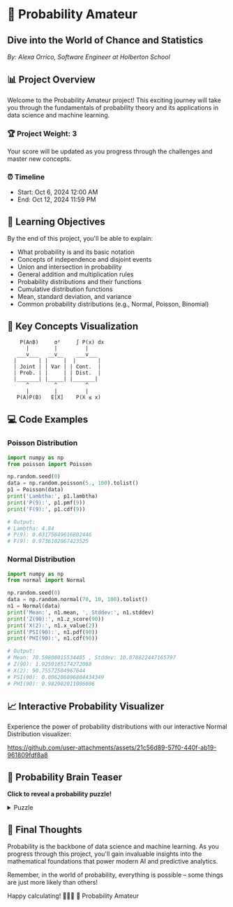 # 🎲 Probability Amateur

## Dive into the World of Chance and Statistics

*By: Alexa Orrico, Software Engineer at Holberton School*

## 📊 Project Overview

Welcome to the Probability Amateur project! This exciting journey will take you through the fundamentals of probability theory and its applications in data science and machine learning.

### 🏆 Project Weight: 3

Your score will be updated as you progress through the challenges and master new concepts.

### ⏰ Timeline

- Start: Oct 6, 2024 12:00 AM
- End: Oct 12, 2024 11:59 PM

## 🎯 Learning Objectives

By the end of this project, you'll be able to explain:

- What probability is and its basic notation
- Concepts of independence and disjoint events
- Union and intersection in probability
- General addition and multiplication rules
- Probability distributions and their functions
- Cumulative distribution functions
- Mean, standard deviation, and variance
- Common probability distributions (e.g., Normal, Poisson, Binomial)

## 🧮 Key Concepts Visualization

```
    P(A∩B)     σ²     ∫ P(x) dx
      |        |         |
   ___v___   __v__    ___v___
  |       | |     |  |       |
  | Joint | | Var | | Cont.  |
  | Prob. | |     | | Dist.  |
  |_______| |_____| |_______|
      ^        ^         ^
      |        |         |
   P(A)P(B)   E[X]    P(X ≤ x)
```

## 💻 Code Examples

### Poisson Distribution

```python
import numpy as np
from poisson import Poisson

np.random.seed(0)
data = np.random.poisson(5., 100).tolist()
p1 = Poisson(data)
print('Lambtha:', p1.lambtha)
print('P(9):', p1.pmf(9))
print('F(9):', p1.cdf(9))

# Output:
# Lambtha: 4.84
# P(9): 0.03175849616802446
# F(9): 0.9736102067423525
```

### Normal Distribution

```python
import numpy as np
from normal import Normal

np.random.seed(0)
data = np.random.normal(70, 10, 100).tolist()
n1 = Normal(data)
print('Mean:', n1.mean, ', Stddev:', n1.stddev)
print('Z(90):', n1.z_score(90))
print('X(2):', n1.x_value(2))
print('PSI(90):', n1.pdf(90))
print('PHI(90):', n1.cdf(90))

# Output:
# Mean: 70.59808015534485 , Stddev: 10.078822447165797
# Z(90): 1.9250185174272068
# X(2): 90.75572504967644
# PSI(90): 0.006206096804434349
# PHI(90): 0.982902011086006
```

## 📈 Interactive Probability Visualizer

Experience the power of probability distributions with our interactive Normal Distribution visualizer:

https://github.com/user-attachments/assets/21c56d89-57f0-440f-ab19-961809fdf8a8

## 🧠 Probability Brain Teaser

**Click to reveal a probability puzzle!**

<details>
<summary>Puzzle</summary>

You have three cards: one is red on both sides, one is blue on both sides, and one is red on one side and blue on the other. You pick a card at random and look at one side. It's red. What's the probability that the other side is also red?

<details>
<summary>Solution</summary>

The probability is 2/3! There are three red sides total, two of which are on the double-red card. So if you see a red side, it's twice as likely to be from the double-red card than from the mixed card.

</details>
</details>

## 🌟 Final Thoughts

Probability is the backbone of data science and machine learning. As you progress through this project, you'll gain invaluable insights into the mathematical foundations that power modern AI and predictive analytics. 

Remember, in the world of probability, everything is possible – some things are just more likely than others! 

Happy calculating! 🎉🔢🎲 🎲 Probability Amateur

